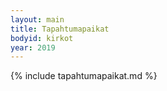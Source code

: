 ```yaml
---
layout: main
title: Tapahtumapaikat
bodyid: kirkot
year: 2019
---
```

{% include tapahtumapaikat.md %}
